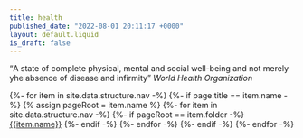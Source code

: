 ```yaml
---
title: health
published_date: "2022-08-01 20:11:17 +0000"
layout: default.liquid
is_draft: false
---
```


<q>A state of complete physical, mental and social well-being and not merely yhe absence of disease and infirmity</q>
<cite> World Health Organization </cite>

{%- for item in site.data.structure.nav -%}
  {%- if page.title == item.name -%}
    {% assign pageRoot = item.name %}
    {%- for item in site.data.structure.nav -%}
      {%- if pageRoot == item.folder -%}
        <a href='{{item.name}}.html'>{{item.name}}</a>
      {%- endif -%}
    {%- endfor -%}
  {%- endif -%}
{%- endfor -%}
